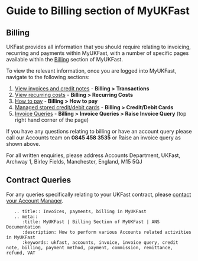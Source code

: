 # Guide to Billing section of MyUKFast



## Billing
UKFast provides all information that you should require relating to invoicing, recurring and payments within MyUKFast, with a number of specific pages available within the [Billing](https://portal.ans.co.uk/billing/accountsview.php) section of MyUKFast.

To view the relevant information, once you are logged into MyUKFast, navigate to the following sections:

1. [View invoices and credit notes](https://portal.ans.co.uk/billing/accountsview.php) - **Billing > Transactions**
2. [View recurring costs](https://portal.ans.co.uk/billing/recurringcosts.php) - **Billing > Recurring Costs**
3. [How to pay](https://portal.ans.co.uk/billing/how-to-pay) - **Billing > How to pay**
4. [Managed stored credit/debit cards](https://portal.ans.co.uk/billing/cards/index.php) - **Billing > Credit/Debit Cards**
5. [Invoice Queries](https://portal.ans.co.uk/billing/invoice-queries/create) - **Billing > Invoice Queries > Raise Invoice Query** (top right hand corner of the page)

If you have any questions relating to billing or have an account query please call our Accounts team on **0845 458 3535** or Raise an invoice query as shown above.

For all written enquiries, please address Accounts Department, UKFast, Archway 1, Birley Fields, Manchester, England, M15 5QJ

## Contract Queries
For any queries specifically relating to your UKFast contract, please [contact your Account Manager](account-manager).

```eval_rst
   .. title:: Invoices, payments, billing in MyUKFast
   .. meta::
      :title: MyUKFast | Billing Section of MyUKFast | ANS Documentation
      :description: How to perform various Accounts related activities in MyUKFast
      :keywords: ukfast, accounts, invoice, invoice query, credit note, billing, payment method, payment, commission, remittance, refund, VAT
```
